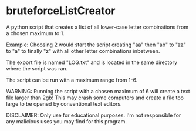 # bruteforceListCreator
A python script that creates a list of all lower-case letter combinations from a chosen maximum to 1.

Example:
Choosing 2 would start the script creating "aa" then "ab" to "zz" to "a" to finally "z" with all other letter combinations inbetween.

The export file is named "LOG.txt" and is located in the same directory where the script was ran.

The script can be run with a maximum range from 1-6.

WARNING: Running the script with a chosen maximum of 6 will create a text file larger than 2gb! This may crash some computers and create a file too large to be opened by conventional text editors.

DISCLAIMER: Only use for educational purposes. I'm not responsible for any malicious uses you may find for this program.

